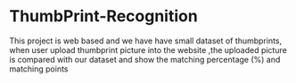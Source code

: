 # ThumbPrint-Recognition
This project is web based and we have have small dataset of thumbprints, when user upload thumbprint picture into the website ,the uploaded picture is compared with our dataset and show the matching percentage (%) and matching points
